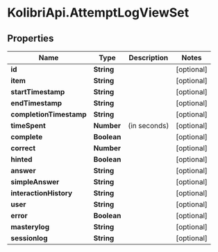 # KolibriApi.AttemptLogViewSet

## Properties
Name | Type | Description | Notes
------------ | ------------- | ------------- | -------------
**id** | **String** |  | [optional] 
**item** | **String** |  | [optional] 
**startTimestamp** | **String** |  | [optional] 
**endTimestamp** | **String** |  | [optional] 
**completionTimestamp** | **String** |  | [optional] 
**timeSpent** | **Number** | (in seconds) | [optional] 
**complete** | **Boolean** |  | [optional] 
**correct** | **Number** |  | [optional] 
**hinted** | **Boolean** |  | [optional] 
**answer** | **String** |  | [optional] 
**simpleAnswer** | **String** |  | [optional] 
**interactionHistory** | **String** |  | [optional] 
**user** | **String** |  | [optional] 
**error** | **Boolean** |  | [optional] 
**masterylog** | **String** |  | [optional] 
**sessionlog** | **String** |  | [optional] 


